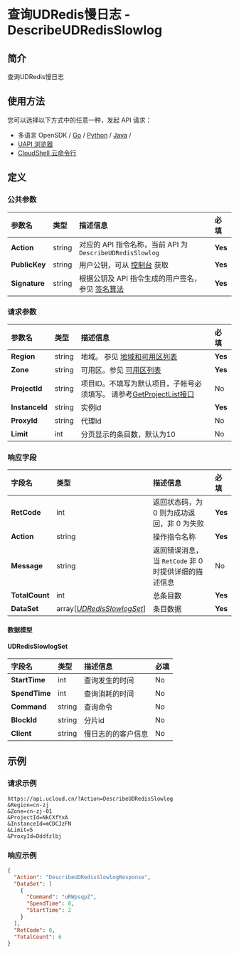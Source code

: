 # 查询UDRedis慢日志 - DescribeUDRedisSlowlog

## 简介

查询UDRedis慢日志






## 使用方法

您可以选择以下方式中的任意一种，发起 API 请求：
- 多语言 OpenSDK / [Go](https://github.com/ucloud/ucloud-sdk-go) / [Python](https://github.com/ucloud/ucloud-sdk-python3) / [Java](https://github.com/ucloud/ucloud-sdk-java) /
- [UAPI 浏览器](https://console.ucloud.cn/uapi/detail?id=DescribeUDRedisSlowlog)
- [CloudShell 云命令行](https://shell.ucloud.cn/)


## 定义

### 公共参数

| 参数名 | 类型 | 描述信息 | 必填 |
|:---|:---|:---|:---|
| **Action**     | string  | 对应的 API 指令名称，当前 API 为 `DescribeUDRedisSlowlog`                        | **Yes** |
| **PublicKey**  | string  | 用户公钥，可从 [控制台](https://console.ucloud.cn/uapi/apikey) 获取                                             | **Yes** |
| **Signature**  | string  | 根据公钥及 API 指令生成的用户签名，参见 [签名算法](api/summary/signature.md)  | **Yes** |

### 请求参数

| 参数名 | 类型 | 描述信息 | 必填 |
|:---|:---|:---|:---|
| **Region** | string | 地域。 参见 [地域和可用区列表](https://docs.ucloud.cn/api/summary/regionlist) |**Yes**|
| **Zone** | string | 可用区。参见 [可用区列表](https://docs.ucloud.cn/api/summary/regionlist) |**Yes**|
| **ProjectId** | string | 项目ID。不填写为默认项目，子帐号必须填写。 请参考[GetProjectList接口](https://docs.ucloud.cn/api/summary/get_project_list) |No|
| **InstanceId** | string |  实例id |**Yes**|
| **ProxyId** | string | 代理Id |No|
| **Limit** | int | 分页显示的条目数，默认为10 |No|

### 响应字段

| 字段名 | 类型 | 描述信息 | 必填 |
|:---|:---|:---|:---|
| **RetCode** | int | 返回状态码，为 0 则为成功返回，非 0 为失败 |**Yes**|
| **Action** | string | 操作指令名称 |**Yes**|
| **Message** | string | 返回错误消息，当 `RetCode` 非 0 时提供详细的描述信息 |No|
| **TotalCount** | int | 总条目数 |**Yes**|
| **DataSet** | array[[*UDRedisSlowlogSet*](#UDRedisSlowlogSet)] | 条目数据 |**Yes**|

#### 数据模型


#### UDRedisSlowlogSet

| 字段名 | 类型 | 描述信息 | 必填 |
|:---|:---|:---|:---|
| **StartTime** | int | 查询发生的时间 |No|
| **SpendTime** | int | 查询消耗的时间 |No|
| **Command** | string | 查询命令 |No|
| **BlockId** | string | 分片id |No|
| **Client** | string | 慢日志的的客户信息 |No|

## 示例

### 请求示例
    
```
https://api.ucloud.cn/?Action=DescribeUDRedisSlowlog
&Region=cn-zj
&Zone=cn-zj-01
&ProjectId=NkCXfYxA
&InstanceId=mCDCJzFN
&Limit=5
&ProxyId=Dddfzlbj
```

### 响应示例
    
```json
{
  "Action": "DescribeUDRedisSlowlogResponse",
  "DataSet": [
    {
      "Command": "uRWpsqpZ",
      "SpendTime": 8,
      "StartTime": 2
    }
  ],
  "RetCode": 0,
  "TotalCount": 6
}
```





